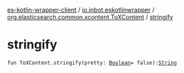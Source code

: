 [es-kotlin-wrapper-client](../../index.md) / [io.inbot.eskotlinwrapper](../index.md) / [org.elasticsearch.common.xcontent.ToXContent](index.md) / [stringify](./stringify.md)

# stringify

`fun ToXContent.stringify(pretty: `[`Boolean`](https://kotlinlang.org/api/latest/jvm/stdlib/kotlin/-boolean/index.html)` = false): `[`String`](https://kotlinlang.org/api/latest/jvm/stdlib/kotlin/-string/index.html)